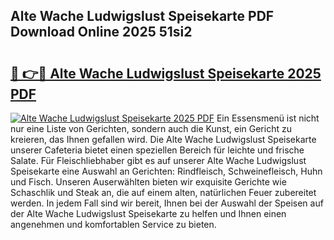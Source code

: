 ## Alte Wache Ludwigslust Speisekarte PDF Download Online 2025 51si2

# <h2><a href="http://gc5fvgr.nevu.top/?p=Alte+Wache+Ludwigslust+Speisekarte">🔗 👉🔴 Alte Wache Ludwigslust Speisekarte 2025 PDF</a></h2>

[![Alte Wache Ludwigslust Speisekarte 2025 PDF](https://i.imgur.com/dBaPXMq.png)](http://gc5fvgr.nevu.top/?p=Alte+Wache+Ludwigslust+Speisekarte)
Ein Essensmenü ist nicht nur eine Liste von Gerichten, sondern auch die Kunst, ein Gericht zu kreieren, das Ihnen gefallen wird. Die Alte Wache Ludwigslust Speisekarte unserer Cafeteria bietet einen speziellen Bereich für leichte und frische Salate. Für Fleischliebhaber gibt es auf unserer Alte Wache Ludwigslust Speisekarte eine Auswahl an Gerichten: Rindfleisch, Schweinefleisch, Huhn und Fisch. Unseren Auserwählten bieten wir exquisite Gerichte wie Schaschlik und Steak an, die auf einem alten, natürlichen Feuer zubereitet werden. In jedem Fall sind wir bereit, Ihnen bei der Auswahl der Speisen auf der Alte Wache Ludwigslust Speisekarte zu helfen und Ihnen einen angenehmen und komfortablen Service zu bieten.
